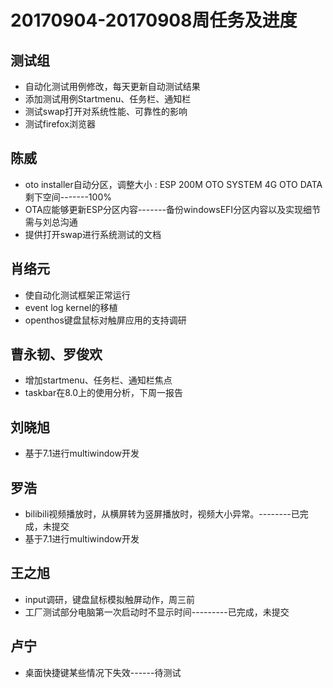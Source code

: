 # 20170904-20170908周任务及进度

## 测试组
- 自动化测试用例修改，每天更新自动测试结果
- 添加测试用例Startmenu、任务栏、通知栏
- 测试swap打开对系统性能、可靠性的影响
- 测试firefox浏览器

## 陈威
- oto installer自动分区，调整大小 : ESP 200M   OTO SYSTEM 4G   OTO DATA 剩下空间-------100%
- OTA应能够更新ESP分区内容-------备份windowsEFI分区内容以及实现细节需与刘总沟通
- 提供打开swap进行系统测试的文档

## 肖络元
- 使自动化测试框架正常运行
- event log kernel的移植
- openthos键盘鼠标对触屏应用的支持调研

## 曹永韧、罗俊欢
- 增加startmenu、任务栏、通知栏焦点
- taskbar在8.0上的使用分析，下周一报告

## 刘晓旭
- 基于7.1进行multiwindow开发

## 罗浩
- bilibili视频播放时，从横屏转为竖屏播放时，视频大小异常。--------已完成，未提交
- 基于7.1进行multiwindow开发

## 王之旭
- input调研，键盘鼠标模拟触屏动作，周三前
- 工厂测试部分电脑第一次启动时不显示时间---------已完成，未提交

## 卢宁
- 桌面快捷键某些情况下失效------待测试



